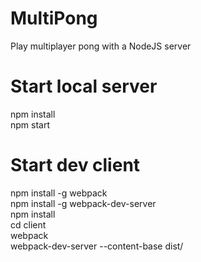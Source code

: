 # MultiPong
Play multiplayer pong with a NodeJS server

# Start local server
npm install<br>
npm start

# Start dev client
npm install -g webpack<br>
npm install -g webpack-dev-server<br>
npm install<br>
cd client<br>
webpack<br>
webpack-dev-server --content-base dist/
